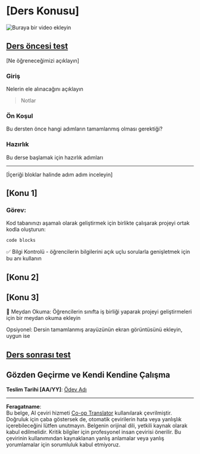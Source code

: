 <!--
CO_OP_TRANSLATOR_METADATA:
{
  "original_hash": "0494be70ad7fadd13a8c3d549c23e355",
  "translation_date": "2025-08-28T03:45:18+00:00",
  "source_file": "lesson-template/README.md",
  "language_code": "tr"
}
-->
# [Ders Konusu]

![Buraya bir video ekleyin](../../../lesson-template/video-url)

## [Ders öncesi test](../../../lesson-template/quiz-url)

[Ne öğreneceğimizi açıklayın]

### Giriş

Nelerin ele alınacağını açıklayın

> Notlar

### Ön Koşul

Bu dersten önce hangi adımların tamamlanmış olması gerektiği?

### Hazırlık

Bu derse başlamak için hazırlık adımları

---

[İçeriği bloklar halinde adım adım inceleyin]

## [Konu 1]

### Görev:

Kod tabanınızı aşamalı olarak geliştirmek için birlikte çalışarak projeyi ortak kodla oluşturun:

```html
code blocks
```

✅ Bilgi Kontrolü - öğrencilerin bilgilerini açık uçlu sorularla genişletmek için bu anı kullanın

## [Konu 2]

## [Konu 3]

🚀 Meydan Okuma: Öğrencilerin sınıfta iş birliği yaparak projeyi geliştirmeleri için bir meydan okuma ekleyin

Opsiyonel: Dersin tamamlanmış arayüzünün ekran görüntüsünü ekleyin, uygun ise

## [Ders sonrası test](../../../lesson-template/quiz-url)

## Gözden Geçirme ve Kendi Kendine Çalışma

**Teslim Tarihi [AA/YY]**: [Ödev Adı](assignment.md)

---

**Feragatname**:  
Bu belge, AI çeviri hizmeti [Co-op Translator](https://github.com/Azure/co-op-translator) kullanılarak çevrilmiştir. Doğruluk için çaba göstersek de, otomatik çevirilerin hata veya yanlışlık içerebileceğini lütfen unutmayın. Belgenin orijinal dili, yetkili kaynak olarak kabul edilmelidir. Kritik bilgiler için profesyonel insan çevirisi önerilir. Bu çevirinin kullanımından kaynaklanan yanlış anlamalar veya yanlış yorumlamalar için sorumluluk kabul etmiyoruz.